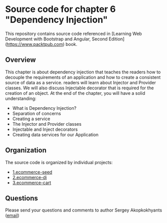 Source code for chapter 6 "Dependency Injection" 
====================================================

This repository contains source code referenced in [Learning Web Development with Bootstrap and Angular, Second Edition] (https://www.packtpub.com) book.

## Overview 

This chapter is about dependency injection that teaches the readers how to decouple the requirements of an application and how to create a consistent source of data as a service. readers will learn about Injector and Provider classes. We will also discuss Injectable decorator that is required for the creation of an object.
At the end of the chapter, you will have a solid understanding:
- What is Dependency Injection?
- Separation of concerns
- Creating a service
- The Injector and Provider classes
- Injectable and Inject decorators
- Creating data services for our Application

## Organization

The source code is organized by individual projects:
- [1.ecommerce-seed](1.ecommerce-seed)
- [2.ecommerce-di](2.ecommerce-di)
- [3.ecommerce-cart](3.ecommerce-cart)

## Questions

Please send your questions and comments to author Sergey Akopkokhyants ([email](mailto:akserg@gmail.com))  

